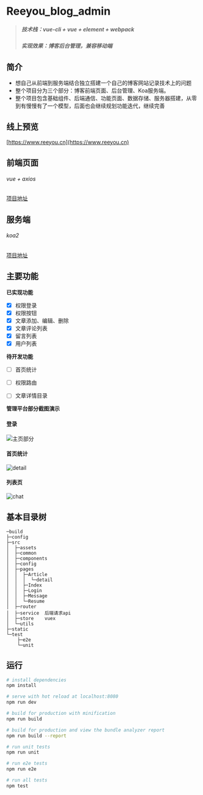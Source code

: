 # Reeyou_blog_admin

> ##### 技术栈：vue-cli + vue + element + webpack 
> ##### 实现效果：博客后台管理，兼容移动端


## 简介
* 想自己从前端到服务端结合独立搭建一个自己的博客网站记录技术上的问题
* 整个项目分为三个部分：博客前端页面、后台管理、Koa服务端。
* 整个项目包含基础组件、后端通信、功能页面、数据存储、服务器搭建，从零到有慢慢有了一个模型，后面也会继续规划功能迭代，继续完善


## 线上预览

  [https://www.reeyou.cn](https://www.reeyou.cn)


## 前端页面
###### vue + axios
[项目地址](https://github.com/Reeyou/Reeyou_blog_web)

## 服务端
###### koa2
[项目地址](https://github.com/Reeyou/Reeyou_blog_koa2)

## 主要功能

 **已实现功能** 
- [x] 权限登录
- [x] 权限按钮
- [x] 文章添加、编辑、删除
- [x] 文章评论列表
- [x] 留言列表
- [x] 用户列表

 **待开发功能**
- [ ] 首页统计
- [ ] 权限路由
- [ ] 文章详情目录

            

**管理平台部分截图演示**

#### 登录
![主页部分](./assets/shoot/pic1.jpg)

#### 首页统计
![detail](./assets/shoot/pic2.jpg)

#### 列表页
![chat](./assets/shoot/pic3.jpg)

## 基本目录树
```
─build
├─config
├─src
│  ├─assets
│  ├─common
│  ├─components
│  ├─config 
│  ├─pages    
│  │  ├─Article
│  │  │  └─detail
│  │  ├─Index
│  │  ├─Login
│  │  ├─Message
│  │  └─Resume
│  ├─router   
│  ├─service  后端请求api
│  ├─store    vuex
│  └─utils
├─static
└─test
    ├─e2e
    └─unit
```

## 运行

``` bash
# install dependencies
npm install

# serve with hot reload at localhost:8080
npm run dev

# build for production with minification
npm run build

# build for production and view the bundle analyzer report
npm run build --report

# run unit tests
npm run unit

# run e2e tests
npm run e2e

# run all tests
npm test
```



